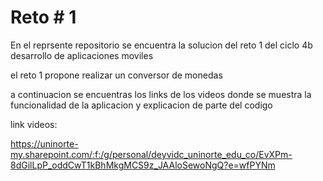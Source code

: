 # Reto # 1

En el reprsente repositorio se encuentra la solucion del reto 1 del ciclo 4b desarrollo de aplicaciones moviles

el reto 1 propone realizar un conversor de monedas 

a continuacion se encuentras los links de los videos donde se muestra la funcionalidad de la aplicacion y explicacion de parte del codigo

link videos:

https://uninorte-my.sharepoint.com/:f:/g/personal/deyvidc_uninorte_edu_co/EvXPm-8dGilLpP_oddCwT1kBhMkgMCS9z_JAAloSewoNgQ?e=wfPYNm


